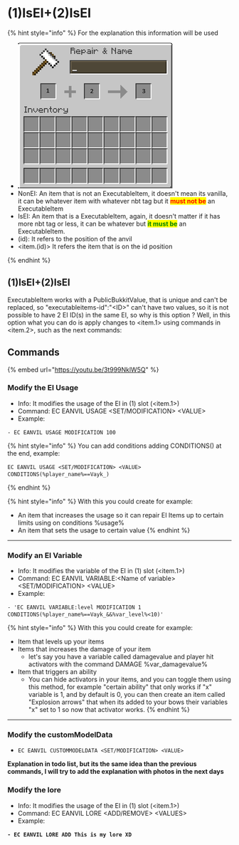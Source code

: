 # (1)IsEI+(2)IsEI

{% hint style="info" %}
For the explanation this information will be used

* ![](<../../../.gitbook/assets/image (1) (1) (1) (1) (1).png>)
* NonEI: An item that is not an ExecutableItem, it doesn't mean its vanilla, it can be whatever item with whatever nbt tag but it <mark style="color:red;">**must not be**</mark> an ExecutableItem
* IsEI: An item that is a ExecutableItem, again, it doesn't matter if it has more nbt tag or less, it can be whatever but <mark style="color:green;">**it must be**</mark> an ExecutableItem.
* (id): It refers to the position of the anvil
* \<item.(id)> It refers the item that is on the id position


{% endhint %}

## (1)IsEI+(2)IsEI

ExecutableItem works with a PublicBukkitValue, that is unique and can't be replaced, so "executableitems-id":"\<ID>" can't have two values, so it is not possible to have 2 EI ID(s) in the same EI, so why is this option ? Well, in this option what you can do is apply changes to \<item.1> using commands in \<item.2>, such as the next commands:

## Commands

{% embed url="https://youtu.be/3t999NklW5Q" %}

### Modify the EI Usage

* Info: It modifies the usage of the EI in (1) slot (\<item.1>)
* Command: EC EANVIL USAGE \<SET/MODIFICATION> \<VALUE>
* Example:

```
- EC EANVIL USAGE MODIFICATION 100
```

{% hint style="info" %}
You can add conditions adding CONDITIONS() at the end, example:

```
EC EANVIL USAGE <SET/MODIFICATION> <VALUE> CONDITIONS(%player_name%==Vayk_)
```
{% endhint %}

{% hint style="info" %}
With this you could create for example:

* An item that increases the usage so it can repair EI Items up to certain limits using on conditions %usage%
* An item that sets the usage to certain value
{% endhint %}

***

### Modify an EI Variable

* Info: It modifies the variable of the EI in (1) slot (\<item.1>)
* Command: EC EANVIL VARIABLE:\<Name of variable> \<SET/MODIFICATION> \<VALUE>
* Example:

```
- 'EC EANVIL VARIABLE:level MODIFICATION 1 CONDITIONS(%player_name%==Vayk_&&%var_level%<10)'
```

{% hint style="info" %}
With this you could create for example:

* Item that levels up your items
* Items that increases the damage of your item
  * let's say you have a variable called damagevalue and player hit activators with the command DAMAGE %var\_damagevalue%
* Item that triggers an ability
  * You can hide activators in your items, and you can toggle them using this method, for example "certain ability" that only works if "x" variable is 1, and by default is 0, you can then create an item called "Explosion arrows" that when its added to your bows their variables "x" set to 1 so now that activator works.
{% endhint %}

***

### Modify the customModelData

* ```
  EC EANVIL CUSTOMMODELDATA <SET/MODIFICATION> <VALUE>
  ```

**Explanation in todo list, but its the same idea than the previous commands, I will try to add the explanation with photos in the next days**

### Modify the lore

* Info: It modifies the usage of the EI in (1) slot (\<item.1>)
* Command: EC EANVIL LORE \<ADD/REMOVE> \<VALUES>
* Example:

<pre class="language-yaml"><code class="lang-yaml"><strong>- EC EANVIL LORE ADD This is my lore XD
</strong></code></pre>

&#x20;
